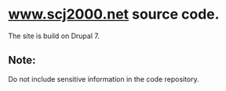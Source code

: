 # www.scj2000.net source code.

The site is build on Drupal 7.

## Note:
Do not include sensitive information in the code repository.
